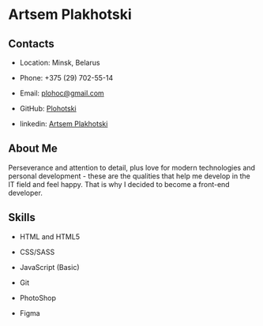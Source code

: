 # Artsem Plakhotski

## Contacts

+ Location: Minsk, Belarus

+ Phone: +375 (29) 702-55-14

+ Email: plohoc@gmail.com

+ GitHub: [Plohotski](https://github.com/Plohotski)

+ linkedin: [Artsem Plakhotski](https://www.linkedin.com/in/artsem-plahocki-948448220/)
## About Me


Perseverance and attention to detail, plus love for modern technologies and personal development - these are the qualities that help me develop in the IT field and feel happy. That is why I decided to become a front-end developer.

## Skills

+ HTML and HTML5

+ CSS/SASS

+ JavaScript (Basic)

+ Git

+ PhotoShop

+ Figma
